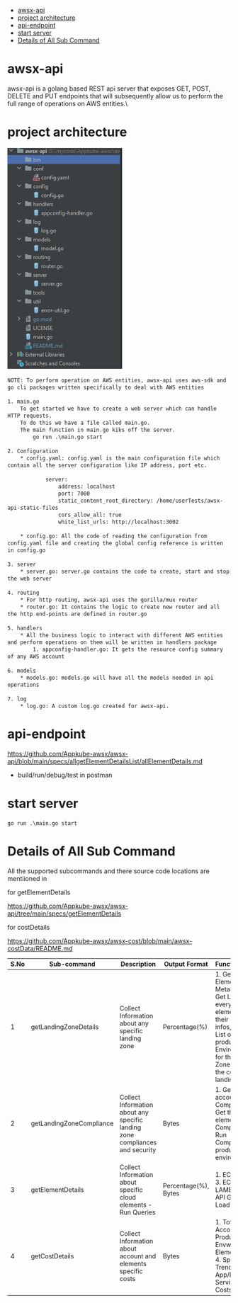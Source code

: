 - [awsx-api](#awsx-api)
- [project architecture](#project-architecture)
- [api-endpoint](#api-endpoint)
- [start server](#start-server)
- [Details of All Sub Command](#details-of-all-sub-command)

# awsx-api
awsx-api is a golang based REST api server that exposes GET, POST, DELETE and PUT endpoints that will subsequently allow us to perform the full range of operations on AWS entities.\

# project architecture
![project structure](project_structure.png "project structure")

    NOTE: To perform operation on AWS entities, awsx-api uses aws-sdk and go cli packages written specifically to deal with AWS entities

    1. main.go
        To get started we have to create a web server which can handle HTTP requests. 
        To do this we have a file called main.go.
        The main function in main.go kiks off the server.
            go run .\main.go start
    
    2. Configuration
        * config.yaml: config.yaml is the main configuration file which contain all the server configuration like IP address, port etc.

                server:
                    address: localhost
                    port: 7000
                    static_content_root_directory: /home/userTests/awsx-api-static-files
                    cors_allow_all: true
                    white_list_urls: http://localhost:3002

        * config.go: All the code of reading the configuration from config.yaml file and creating the global config reference is written in config.go  

    3. server
        * server.go: server.go contains the code to create, start and stop the web server

    4. routing
        * For http routing, awsx-api uses the gorilla/mux router 
        * router.go: It contains the logic to create new router and all the http end-points are defined in router.go
    
    5. handlers
        * All the business logic to interact with different AWS entities and perform operations on them will be written in handlers package
            1. appconfig-handler.go: It gets the resource config summary of any AWS account

    6. models
        * models.go: models.go will have all the models needed in api operations

    7. log
        * log.go: A custom log.go created for awsx-api.

# api-endpoint 
    
https://github.com/Appkube-awsx/awsx-api/blob/main/specs/allgetElementDetailsList/allElementDetails.md

- build/run/debug/test in postman



# start server
    go run .\main.go start

# Details of All Sub Command

All the supported subcommands and there source code locations are mentiioned in 

for getElementDetails

https://github.com/Appkube-awsx/awsx-api/tree/main/specs/getElementDetails

for costDetails

https://github.com/Appkube-awsx/awsx-cost/blob/main/awsx-costData/README.md
        
    

| S.No | Sub-command           | Description                                           | Output Format                                  | Functionalities                                                                                                                                                                            | Specs Links |
|------|-----------------------|-------------------------------------------------------|---------------------------------------------|-------------------------------------------------------------------------------------------------------------------------------------------------------------------------------------------|--------|
| 1    | getLandingZoneDetails | Collect Information about any specific landing zone  | Percentage(%)                               | 1. Get Elements Metadata, 2. Get List of every elements with their config infos, 3. Get List of products and Environments for the landing Zone, 4. Get the cost of the landing zone   |    |
| 2    | getLandingZoneCompliance | Collect Information about any specific landing zone compliances and security | Bytes                                 | 1. Get overall account Compliance, 2. Get the elementWise Compliance, 3. Run Compliance on products and environments                                                                       |  |
| 3    | getElementDetails | Collect Information about specific cloud elements -Run Queries | Percentage(%), Bytes                               | 1. EC2, 2. EKS, 3. ECS, 4. LAMBDA, 5. API Gw, 6. Load Balancer  |    [https://github.com/Appkube-awsx/awsx-api/blob/main/specs/allgetElementDetailsList/allElementDetails.md](https://github.com/Appkube-awsx/awsx-api/blob/main/specs/allgetElementDetailsList/allElementDetails.md)   |
| 4    | getCostDetails        | Collect Information about account and elements specific costs | Bytes                            | 1. Total Account, 2. Product and Envwise, 3. Element Wise, 4. Spikes and Trends, 5. App/Data/Nw Service wise Costs                                                                      | [https://github.com/Appkube-awsx/awsx-cost](https://github.com/Appkube-awsx/awsx-cost)|
